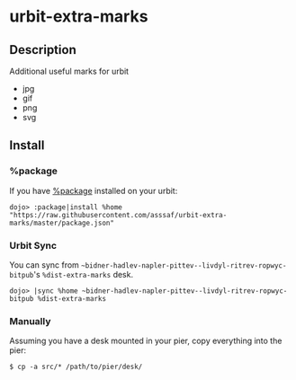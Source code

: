 # urbit-extra-marks

## Description
Additional useful marks for urbit

* jpg
* gif
* png
* svg

## Install
### %package
If you have [%package](https://github.com/asssaf/urbit-package) installed on your urbit:
```
dojo> :package|install %home "https://raw.githubusercontent.com/asssaf/urbit-extra-marks/master/package.json"
```

### Urbit Sync
You can sync from `~bidner-hadlev-napler-pittev--livdyl-ritrev-ropwyc-bitpub`'s `%dist-extra-marks` desk.
```
dojo> |sync %home ~bidner-hadlev-napler-pittev--livdyl-ritrev-ropwyc-bitpub %dist-extra-marks
```

### Manually
Assuming you have a desk mounted in your pier, copy everything into the pier:
```
$ cp -a src/* /path/to/pier/desk/
```
